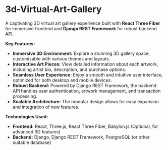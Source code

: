# 3d-Virtual-Art-Gallery
A captivating 3D virtual art gallery experience built with **React Three Fiber** for immersive frontend and **Django REST Framework** for robust backend API.

**Key Features:**

* **Immersive 3D Environment:** Explore a stunning 3D gallery space, customizable with various themes and layouts.
* **Interactive Art Pieces:** View detailed information about each artwork, including artist bio, description, and purchase options.
* **Seamless User Experience:** Enjoy a smooth and intuitive user interface, optimized for both desktop and mobile devices.
* **Robust Backend:** Powered by Django REST Framework, the backend API handles user authentication, artwork management, and transaction processing.
* **Scalable Architecture:** The modular design allows for easy expansion and integration of new features.

**Technologies Used:**

* **Frontend:** React, Three.js, React Three Fiber, Babylon.js (Optional, for advanced 3D features)
* **Backend:** Django, Django REST Framework, PostgreSQL (or other suitable database)

<!--**Getting Started:**

1. **Clone the Repository:**
   ```bash
   git clone [https://github.com/D2199/3d-virtual-art-gallery.git](https://github.com/your-username/3d-virtual-art-gallery.git)

